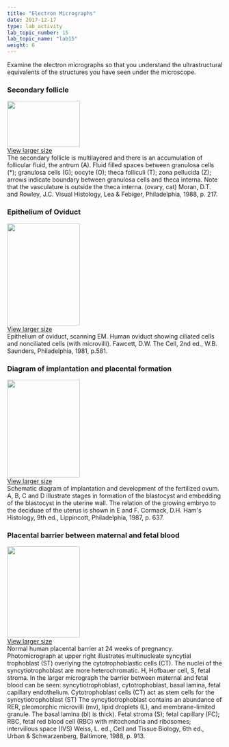 ```yaml
---
title: "Electron Micrographs"
date: 2017-12-17
type: lab_activity
lab_topic_number: 15
lab_topic_name: "lab15"
weight: 6
---
```

<div class="entrybody">
						<p>Examine the electron micrographs so that you understand the ultrastructural equivalents of the structures you have seen under the microscope.</p>

<h3>Secondary follicle</h3>

<div class="slidepopup"><div class="thumbnail"> <a href="/assets_c/2009/07/69-1378/" target="_blank" > <img src="http://ccnmtl.columbia.edu/projects/histologylab/assets/images/69-thumb-170x107-1378.jpg" width="170" height="107" alt="" class="mt-image-left"> </a><br> <a href="/assets_c/2009/07/69-1378/" target="_blank" >View larger size</a></div><div class="slidetxt">The secondary follicle is multilayered and there is an accumulation of follicular fluid, the antrum (A). Fluid filled spaces between granulosa cells (*); granulosa cells (G); oocyte (O); theca folliculi (T); zona pellucida (Z); arrows indicate boundary between granulosa cells and theca interna. Note that the vasculature is outside the theca interna. (ovary, cat)
Moran, <span class="caps">D.T. </span>and Rowley, <span class="caps">J.C.</span> Visual Histology, Lea &amp; Febiger, Philadelphia, 1988, p. 217.</div></div>

<h3>Epithelium of Oviduct</h3>

<div class="slidepopup"><div class="thumbnail"> <a href="/assets_c/2009/07/70-1381/" target="_blank" > <img src="http://ccnmtl.columbia.edu/projects/histologylab/assets/images/70-thumb-170x238-1381.jpg" width="170" height="238" alt="" class="mt-image-left"> </a><br> <a href="/assets_c/2009/07/70-1381/" target="_blank" >View larger size</a></div><div class="slidetxt">Epithelium of oviduct, scanning <span class="caps">EM.</span> Human oviduct showing ciliated cells and nonciliated cells (with microvilli).
Fawcett, <span class="caps">D.W.</span> The Cell, 2nd ed., <span class="caps">W.B.</span> Saunders, Philadelphia, 1981, p.581.</div></div>

<h3>Diagram of implantation and placental formation</h3>

<div class="slidepopup"><div class="thumbnail"> <a href="/assets_c/2009/07/71-1394/" target="_blank" > <img src="http://ccnmtl.columbia.edu/projects/histologylab/assets/images/71-thumb-170x228-1394.jpg" width="170" height="228" alt="" class="mt-image-left"> </a><br> <a href="/assets_c/2009/07/71-1394/" target="_blank" >View larger size</a></div><div class="slidetxt">Schematic diagram of implantation and development of the fertilized ovum. A, B, C and D illustrate stages in formation of the blastocyst and embedding of the blastocyst in the uterine wall. The relation of the growing embryo to the deciduae of the uterus is shown in E and F.
Cormack, <span class="caps">D.H.</span> Ham's Histology, 9th ed., Lippincott, Philadelphia, 1987, p. 637.</div></div>

<h3>Placental barrier between maternal and fetal blood</h3>

<div class="slidepopup"><div class="thumbnail"> <a href="/assets_c/2009/07/72-1397/" target="_blank" > <img src="http://ccnmtl.columbia.edu/projects/histologylab/assets/images/72-thumb-170x214-1397.jpg" width="170" height="213" alt="" class="mt-image-left"> </a><br> <a href="/assets_c/2009/07/72-1397/" target="_blank" >View larger size</a></div><div class="slidetxt">Normal human placental barrier at 24 weeks of pregnancy. Photomicrograph at upper right illustrates multinucleate syncytial trophoblast (ST) overlying the cytotrophoblastic cells (CT). The nuclei of the syncytiotrophoblast are more heterochromatic. H, Hofbauer cell, S, fetal stroma. In the larger micrograph the barrier between maternal and fetal blood can be seen: syncytiotrophoblast, cytotrophoblast, basal lamina, fetal capillary endothelium. Cytotrophoblast cells (CT) act as stem cells for the syncytiotrophoblast (ST) The syncytiotrophoblast contains an abundance of <span class="caps">RER, </span>pleomorphic microvilli (mv), lipid droplets (L), and membrane-limited granule. The basal lamina (bl) is thick). Fetal stroma (S); fetal capillary (FC); <span class="caps">RBC, </span>fetal red blood cell (RBC) with mitochondria and ribosomes; intervillous space (IVS)
Weiss, L. ed., Cell and Tissue Biology, 6th ed., Urban &amp; Schwarzenberg, Baltimore, 1988, p. 913.</div></div>
						
						
</div>
